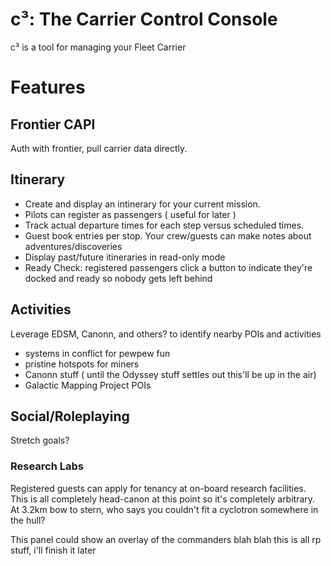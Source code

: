 # c³: The Carrier Control Console
c³ is a tool for managing your Fleet Carrier

# Features
## Frontier CAPI
Auth with frontier, pull carrier data directly.

## Itinerary
* Create and display an intinerary for your current mission.
* Pilots can register as passengers ( useful for later )
* Track actual departure times for each step versus scheduled times.
* Guest book entries per stop. Your crew/guests can make notes about adventures/discoveries
* Display past/future itineraries in read-only mode
* Ready Check: registered passengers click a button to indicate they're docked and ready so nobody gets left behind

## Activities
Leverage EDSM, Canonn, and others? to identify nearby POIs and activities
* systems in conflict for pewpew fun
* pristine hotspots for miners
* Canonn stuff ( until the Odyssey stuff settles out this'll be up in the air)
* Galactic Mapping Project POIs

## Social/Roleplaying
Stretch goals?

### Research Labs
Registered guests can apply for tenancy at on-board research facilities. This is all completely
head-canon at this point so it's completely arbitrary. At 3.2km bow to stern, who says you couldn't fit a
cyclotron somewhere in the hull?

This panel could show an overlay of the commanders blah blah this is all rp stuff, i'll finish it later
